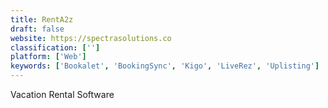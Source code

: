 ```yaml
---
title: RentA2z
draft: false 
website: https://spectrasolutions.co
classification: ['']
platform: ['Web']
keywords: ['Bookalet', 'BookingSync', 'Kigo', 'LiveRez', 'Uplisting']
---
```

Vacation Rental Software